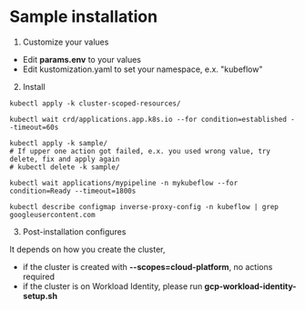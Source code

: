 # Sample installation

1. Customize your values
- Edit **params.env** to your values
- Edit kustomization.yaml to set your namespace, e.x. "kubeflow"

2. Install

```
kubectl apply -k cluster-scoped-resources/

kubectl wait crd/applications.app.k8s.io --for condition=established --timeout=60s

kubectl apply -k sample/
# If upper one action got failed, e.x. you used wrong value, try delete, fix and apply again
# kubectl delete -k sample/

kubectl wait applications/mypipeline -n mykubeflow --for condition=Ready --timeout=1800s

kubectl describe configmap inverse-proxy-config -n kubeflow | grep googleusercontent.com
```

3. Post-installation configures

It depends on how you create the cluster, 
- if the cluster is created with **--scopes=cloud-platform**, no actions required
- if the cluster is on Workload Identity, please run **gcp-workload-identity-setup.sh**

